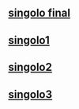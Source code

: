 ## [singolo final](https://dmitriysmolin.github.io/singolo/) 
## [singolo1](https://dmitriysmolin.github.io/singolo/singolo1.html) 
## [singolo2](https://dmitriysmolin.github.io/singolo/singolo2.html)
## [singolo3](https://dmitriysmolin.github.io/singolo/singolo3.html) 